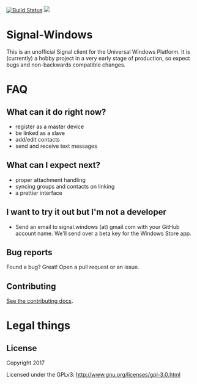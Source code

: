[![Build Status](https://build.mobile.azure.com/v0.1/apps/cbdae38f-5ebb-4b11-ac7d-3d4b2648c50b/branches/master/badge)](https://build.mobile.azure.com/v0.1/apps/cbdae38f-5ebb-4b11-ac7d-3d4b2648c50b/branches/master/badge)
![](https://tokei.rs/b1/github/signal-csharp/Signal-Windows)


# Signal-Windows

This is an unofficial Signal client for the Universal Windows Platform. It is (currently) a hobby project in a very early stage of production, so expect bugs and non-backwards compatible changes.

# FAQ

## What can it do right now?
- register as a master device
- be linked as a slave
- add/edit contacts
- send and receive text messages

## What can I expect next?
- proper attachment handling
- syncing groups and contacts on linking
- a prettier interface

## I want to try it out but I'm not a developer
- Send an email to signal.windows (at) gmail.com with your GitHub account name. We'll send over a beta key for the Windows Store app.

## Bug reports
Found a bug? Great! Open a pull request or an issue.

## Contributing

[See the contributing docs](CONTRIBUTING.md).

# Legal things
## License

Copyright 2017

Licensed under the GPLv3: http://www.gnu.org/licenses/gpl-3.0.html
